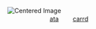 <img src="https://static.wikia.nocookie.net/saihate-station/images/6/6b/Shion_18_kagami.png/revision/latest/scale-to-width-down/250?cb=20240619065753" alt="Centered Image"> <br>
　
　　　　 　 [ata](https://crucify.atabook.org)  　　[carrd](https://refisin.carrd.co/) <br>
